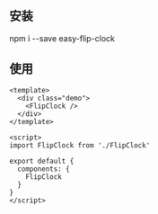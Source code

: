 ## 安装
npm i --save easy-flip-clock

## 使用

```
<template>
  <div class="demo">
    <FlipClock />
  </div>
</template>

<script>
import FlipClock from './FlipClock'

export default {
  components: {
    FlipClock
  }
}
</script>
```

